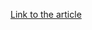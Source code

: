 [Link to the article](https://www.malwarebytes.com/blog/news/2023/11/update-now-sysaid-vulnerability-is-actively-being-exploited-by-ransomware-affiliate)
